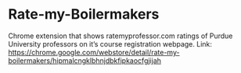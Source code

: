 # Rate-my-Boilermakers
Chrome extension that shows ratemyprofessor.com ratings of Purdue University professors on it’s course registration webpage.
Link: https://chrome.google.com/webstore/detail/rate-my-boilermakers/hipmalcngklbhnjdbkfipkaocfgjijah
